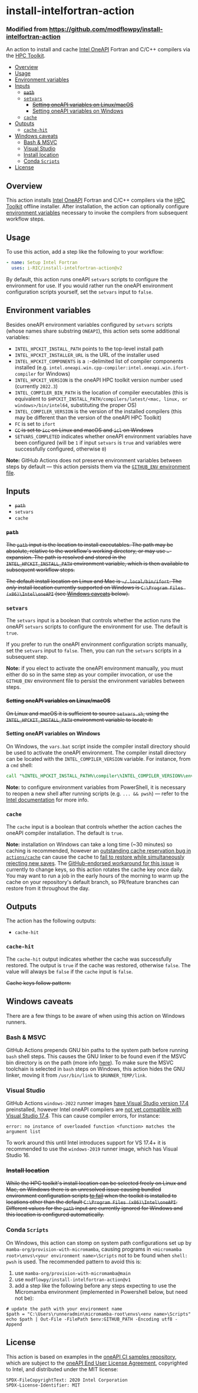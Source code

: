 # install-intelfortran-action

<!-- [![GitHub tag](https://img.shields.io/github/tag/modflowpy/install-intelfortran-action.svg)](https://github.com/modflowpy/install-intelfortran-action/tags/latest) -->
<!-- [![CI](https://github.com/modflowpy/install-intelfortran-action/actions/workflows/ci.yml/badge.svg?branch=main)](https://github.com/modflowpy/install-intelfortran-action/actions/workflows/ci.yml) -->
<!-- [![Project Status: Active – The project has reached a stable, usable state and is being actively developed.](https://www.repostatus.org/badges/latest/active.svg)](https://www.repostatus.org/#active) -->

### Modified from https://github.com/modflowpy/install-intelfortran-action

An action to install and cache [Intel OneAPI](https://www.intel.com/content/www/us/en/developer/tools/oneapi/fortran-compiler.html#gs.bksc2p) Fortran and C/C++ compilers via the [HPC Toolkit](https://www.intel.com/content/www/us/en/developer/tools/oneapi/hpc-toolkit.html#gs.g10hgy).

<!-- START doctoc generated TOC please keep comment here to allow auto update -->
<!-- DON'T EDIT THIS SECTION, INSTEAD RE-RUN doctoc TO UPDATE -->

- [Overview](#overview)
- [Usage](#usage)
- [Environment variables](#environment-variables)
- [Inputs](#inputs)
  - ~~[`path`](#path)~~
  - [`setvars`](#setvars)
    - ~~[Setting oneAPI variables on Linux/macOS](#setting-oneapi-variables-on-linuxmacos)~~
    - [Setting oneAPI variables on Windows](#setting-oneapi-variables-on-windows)
  - [`cache`](#cache)
- [Outputs](#outputs)
  - [`cache-hit`](#cache-hit)
- [Windows caveats](#windows-caveats)
  - [Bash & MSVC](#bash--msvc)
  - [Visual Studio](#visual-studio)
  - [Install location](#install-location)
  - [Conda `Scripts`](#conda-scripts)
- [License](#license)

<!-- END doctoc generated TOC please keep comment here to allow auto update -->

## Overview

This action installs [Intel OneAPI](https://www.intel.com/content/www/us/en/developer/tools/oneapi/fortran-compiler.html#gs.bksc2p) Fortran and C/C++ compilers via the [HPC Toolkit](https://www.intel.com/content/www/us/en/developer/tools/oneapi/hpc-toolkit.html#gs.g10hgy) offline installer. After installation, the action can optionally configure [environment variables](https://www.intel.com/content/www/us/en/develop/documentation/oneapi-programming-guide/top/oneapi-development-environment-setup.html) necessary to invoke the compilers from subsequent workflow steps.

## Usage

To use this action, add a step like the following to your workflow:

```yaml
- name: Setup Intel Fortran
  uses: i-RIC/install-intelfortran-action@v2
```

By default, this action runs oneAPI `setvars` scripts to configure the environment for use. If you would rather run the oneAPI environment configuration scripts yourself, set the `setvars` input to `false`.

## Environment variables

Besides oneAPI environment variables configured by `setvars` scripts (whose names share substring `ONEAPI`), this action sets some additional variables:

- `INTEL_HPCKIT_INSTALL_PATH` points to the top-level install path
- `INTEL_HPCKIT_INSTALLER_URL` is the URL of the installer used
- `INTEL_HPCKIT_COMPONENTS` is a `:`-delimited list of compiler components installed (e.g. `intel.oneapi.win.cpp-compiler:intel.oneapi.win.ifort-compiler` for Windows)
- `INTEL_HPCKIT_VERSION` is the oneAPI HPC toolkit version number used (currently `2022.3`)
- `INTEL_COMPILER_BIN_PATH` is the location of compiler executables (this is equivalent to `$HPCKIT_INSTALL_PATH/compilers/latest/<mac, linux, or windows>/bin/intel64`, substituting the proper OS)
- `INTEL_COMPILER_VERSION` is the version of the installed compilers (this may be different than the version of the oneAPI HPC Toolkit)
- `FC` is set to `ifort`
- ~~`CC` is set to `icc` on Linux and macOS and `icl` on Windows~~
- `SETVARS_COMPLETED` indicates whether oneAPI environment variables have been configured (will be `1` if input `setvars` is `true` and variables were successfully configured, otherwise `0`)

**Note:** GitHub Actions does not preserve environment variables between steps by default &mdash; this action persists them via the [`GITHUB_ENV` environment file](https://docs.github.com/en/actions/using-workflows/workflow-commands-for-github-actions#setting-an-environment-variable).

## Inputs

- ~~`path`~~
- `setvars`
- `cache`

### ~~`path`~~

~~The `path` input is the location to install executables. The path may be absolute, relative to the workflow's working directory, or may use `~`-expansion. The path is resolved and stored in the `INTEL_HPCKIT_INSTALL_PATH` environment variable, which is then available to subsequent workflow steps.~~

~~The default install location on Linux and Mac is `~/.local/bin/ifort`. The *only* install location currently supported on Windows is `C:\Program Files (x86)\Intel\oneAPI` (see [Windows caveats](#windows-caveats) below).~~

### `setvars`

The `setvars` input is a boolean that controls whether the action runs the oneAPI `setvars` scripts to configure the environment for use. The default is `true`.

If you prefer to run the oneAPI environment configuration scripts manually, set the `setvars` input to `false`. Then, you can run the `setvars` scripts in a subsequent step.

**Note:** if you elect to activate the oneAPI environment manually, you must either do so in the same step as your compiler invocation, or use the `GITHUB_ENV` environment file to persist the environment variables between steps.

#### ~~Setting oneAPI variables on Linux/macOS~~

~~On Linux and macOS it is sufficient to source `setvars.sh`, using the `INTEL_HPCKIT_INSTALL_PATH` environment variable to locate it:~~

<!-- 
```shell
source "$INTEL_HPCKIT_INSTALL_PATH/setvars.sh"
```
-->

#### Setting oneAPI variables on Windows

On Windows, the `vars.bat` script inside the compiler install directory should be used to activate the oneAPI environment. The compiler install directory can be located with the `INTEL_COMPILER_VERSION` variable. For instance, from a `cmd` shell:

```cmd
call "%INTEL_HPCKIT_INSTALL_PATH%\compiler\%INTEL_COMPILER_VERSION%\env\vars.bat"
```

**Note:** to configure environment variables from PowerShell, it is necessary to reopen a new shell after running scripts (e.g. `... && pwsh`) &mdash; refer to the [Intel documentation](https://www.intel.com/content/www/us/en/develop/documentation/oneapi-programming-guide/top/oneapi-development-environment-setup/use-the-setvars-script-with-windows.html) for more info.

### `cache`

The `cache` input is a boolean that controls whether the action caches the oneAPI compiler installation. The default is `true`.

**Note:** installation on Windows can take a long time (~30 minutes) so caching is recommended, however an [outstanding cache reservation bug in `actions/cache`](https://github.com/actions/cache/issues/144) can cause the cache to [fail to restore while simultaneously rejecting new saves](https://github.com/MODFLOW-USGS/modflow6/actions/runs/3624583228/jobs/6111766806#step:6:152). The [GitHub-endorsed workaround for this issue](https://github.com/actions/cache/issues/144#issuecomment-579323937) is currently to change keys, so this action rotates the cache key once daily. You may want to run a job in the early hours of the morning to warm up the cache on your repository's default branch, so PR/feature branches can restore from it throughout the day.

## Outputs

The action has the following outputs:

- `cache-hit`

### `cache-hit`

The `cache-hit` output indicates whether the cache was successfully restored. The output is `true` if the cache was restored, otherwise `false`. The value will always be `false` if the `cache` input is `false`.

~~Cache keys follow pattern:~~

<!-- 
```
intelfortran-${{ runner.os }}-${{ env.INTEL_HPCKIT_VERSION }}-${{ env.INTEL_HPCKIT_COMPONENTS }}-${{ %Y%m%d }}
```
-->

## Windows caveats

There are a few things to be aware of when using this action on Windows runners.

### Bash & MSVC

GitHub Actions prepends GNU bin paths to the system path before running `bash` shell steps. This causes the GNU linker to be found even if the MSVC bin directory is on the path (more info [here](https://github.com/ilammy/msvc-dev-cmd#name-conflicts-with-shell-bash)). To make sure the MSVC toolchain is selected in `bash` steps on Windows, this action hides the GNU linker, moving it from `/usr/bin/link` to `$RUNNER_TEMP/link`.

### Visual Studio

GitHub Actions `windows-2022` runner images [have Visual Studio version 17.4](https://github.com/actions/runner-images/blob/main/images/win/Windows2022-Readme.md#visual-studio-enterprise-2022) preinstalled, however Intel oneAPI compilers are [not yet compatible with Visual Studio 17.4](https://community.intel.com/t5/Intel-C-Compiler/error-no-instance-of-overloaded-function-matches-the-argument/m-p/1436043/highlight/true#M40535). This can cause compiler errors, for instance:

```shell
error: no instance of overloaded function <function> matches the argument list
```

To work around this until Intel introduces support for VS 17.4+ it is recommended to use the `windows-2019` runner image, which has Visual Studio 16.

### ~~Install location~~

~~While the HPC toolkit's install location can be selected freely on Linux and Mac, on Windows there is an unresolved issue causing bundled environment configuration scripts [to fail](https://github.com/w-bonelli/install-intelfortran-action/actions/runs/3298296907/jobs/5440222932#step:5:120) when the toolkit is installed to locations other than the default `C:\Program Files (x86)\Intel\oneAPI`. Different values for the `path` input are currently ignored for Windows and this location is configured automatically.~~

<!-- The Intel oneAPI HPC Toolkit installer defaults to different install locations on Unix and Windows if a path is not explicitly provided with the `--install-dir` option:

- Linux/Mac: `/opt/intel/oneapi`
- Windows: `C:\Program Files (x86)\Intel\oneAPI`

**This action overrides these.** The action's default install location, `~/.local/bin/ifort`, is the same on all three platforms. -->

### Conda `Scripts`

On Windows, this action can stomp on system path configurations set up by `mamba-org/provision-with-micromamba`, causing programs in `<micromamba root>\envs\<your environment name>\Scripts` not to be found when `shell: pwsh` is used. The recommended pattern to avoid this is:

1) use `mamba-org/provision-with-micromamba@main`
2) use `modflowpy/install-intelfortran-action@v1`
3) add a step like the following before any steps expecting to use the Micromamba environment (implemented in Powershell below, but need not be):

```pwsh
# update the path with your environment name
$path = "C:\Users\runneradmin\micromamba-root\envs\<env name>\Scripts"
echo $path | Out-File -FilePath $env:GITHUB_PATH -Encoding utf8 -Append
```

## License

This action is based on examples in the [oneAPI CI samples repository](https://github.com/oneapi-src/oneapi-ci), which are subject to the [oneAPI End User License Agreement](https://www.intel.com/content/www/us/en/developer/articles/license/end-user-license-agreement.html), copyrighted to Intel, and distributed under the MIT license:

```
SPDX-FileCopyrightText: 2020 Intel Corporation
SPDX-License-Identifier: MIT
```
